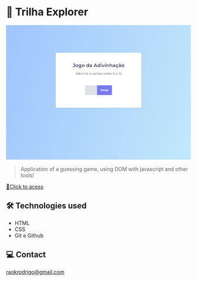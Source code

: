 # 🚀 Trilha Explorer

![preview](./github/preview.png.png)

> Application of a guessing game, using DOM with javascript and other tools!

[🔗Click to acess](https://rodkunz.github.io/project05-explorer/)

## 🛠 Technologies used

- HTML
- CSS
- Git e Github

## 💻 Contact

raokrodrigo@gmail.com